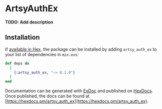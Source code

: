 # ArtsyAuthEx

**TODO: Add description**

## Installation

If [available in Hex](https://hex.pm/docs/publish), the package can be installed
by adding `artsy_auth_ex` to your list of dependencies in `mix.exs`:

```elixir
def deps do
  [
    {:artsy_auth_ex, "~> 0.1.0"}
  ]
end
```

Documentation can be generated with [ExDoc](https://github.com/elixir-lang/ex_doc)
and published on [HexDocs](https://hexdocs.pm). Once published, the docs can
be found at [https://hexdocs.pm/artsy_auth_ex](https://hexdocs.pm/artsy_auth_ex).

